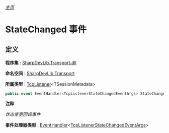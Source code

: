 ###### [主页](./Index.md "主页")

# StateChanged 事件

## 定义

**程序集** : [SharpDevLib.Transport.dll](./SharpDevLib.Transport.assembly.md "SharpDevLib.Transport.dll")

**命名空间** : [SharpDevLib.Transport](./SharpDevLib.Transport.namespace.md "SharpDevLib.Transport")

**所属类型** : [TcpListener](./SharpDevLib.Transport.TcpListener.1.md "TcpListener")\<TSessionMetadata\>
``` csharp
public event EventHandler<TcpListenerStateChangedEventArgs> StateChanged;
```

**注释**

*状态变更回调事件*



**事件处理器类型** : [EventHandler](https://learn.microsoft.com/en-us/dotnet/api/system.eventhandler-1 "EventHandler")\<[TcpListenerStateChangedEventArgs](./SharpDevLib.Transport.TcpListenerStateChangedEventArgs.md "TcpListenerStateChangedEventArgs")\>

